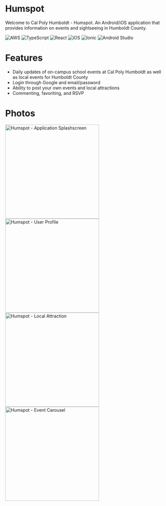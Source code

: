# Humspot

Welcome to Cal Poly Humboldt - Humspot. An Android/iOS application that provides information on events and sightseeing in Humboldt County. <br />

![AWS](https://img.shields.io/badge/AWS-%23FF9900.svg?style=for-the-badge&logo=amazon-aws&logoColor=white) ![TypeScript](https://img.shields.io/badge/typescript-%23007ACC.svg?style=for-the-badge&logo=typescript&logoColor=white) ![React](https://img.shields.io/badge/react-%2320232a.svg?style=for-the-badge&logo=react&logoColor=%2361DAFB) ![iOS](https://img.shields.io/badge/iOS-000000?style=for-the-badge&logo=ios&logoColor=white) ![Ionic](https://img.shields.io/badge/Ionic-%233880FF.svg?style=for-the-badge&logo=Ionic&logoColor=white) ![Android Studio](https://img.shields.io/badge/Android%20Studio-3DDC84.svg?style=for-the-badge&logo=android-studio&logoColor=white)


# Features
- Daily updates of on-campus school events at Cal Poly Humboldt as well as local events for Humboldt County
- Login through Google and email/password
- Ability to post your own events and local attractions
- Commenting, favoriting, and RSVP

# Photos
<img src="https://github.com/user-attachments/assets/be1a20ba-66c8-420d-9e86-37c6c0bff32f" alt="Humspot - Application Splashscreen" height="300"/>
<img src="https://github.com/user-attachments/assets/af08f20c-07f0-4703-b28a-c9225c2991d3" alt="Humspot - User Profile" height="300"/>
<img src="https://github.com/user-attachments/assets/402aca82-57ac-4be9-9abf-fb0ae2f60f9c" alt="Humspot - Local Attraction" height="300"/>
<img src="https://github.com/user-attachments/assets/8b2d9180-414e-424e-9fe9-a62dd84e2ab6" alt="Humspot - Event Carousel" height="300"/>


<br />



